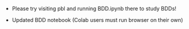 
* Please try visiting pbl and running BDD.ipynb there to study BDDs!

* Updated BDD notebook (Colab users must run browser on their own)
